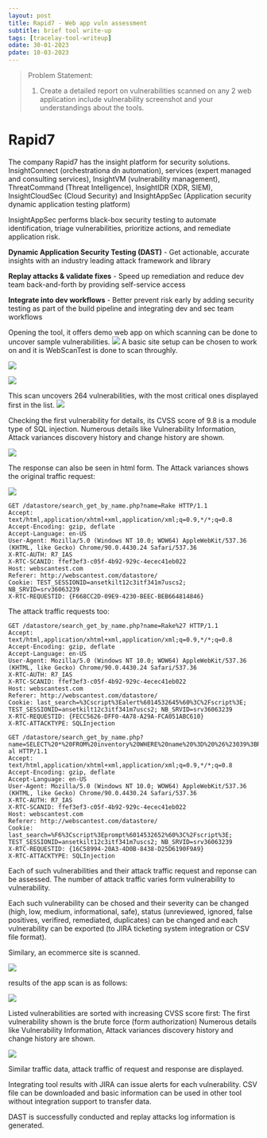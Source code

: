 ```yaml
---
layout: post
title: Rapid7 - Web app vuln assessment
subtitle: brief tool write-up
tags: [tracelay-tool-writeup]
odate: 30-01-2023
pdate: 10-03-2023
---
```

> Problem Statement:
> 1. Create a detailed report on vulnerabilities scanned on any 2 web application include vulnerability screenshot and your understandings about the tools.

# Rapid7
The company Rapid7 has the insight platform for security solutions. InsightConnect (orchestrationa dn automation), services (expert managed and consulting services), InsightVM (vulnerability management), ThreatCommand (Threat Intelligence), InsightIDR (XDR, SIEM), InsightCloudSec (Cloud Security) and InsightAppSec (Application security dynamic application testing platform) 

InsightAppSec performs black-box security testing to automate identification, triage vulnerabilities, prioritize actions, and remediate application risk.

**Dynamic Application Security Testing (DAST)**  - Get actionable, accurate insights with an industry leading attack framework and library

**Replay attacks & validate fixes** - Speed up remediation and reduce dev team back-and-forth by providing self-service access

**Integrate into dev workflows** - Better prevent risk early by adding security testing as part of the build pipeline and integrating dev and sec team workflows

Opening the tool, it offers demo web app on which scanning can be done to uncover sample vulnerabilities.
![](../../../assets/images/rapid7_tool_task4/choose1.png)
A basic site setup can be chosen to work on and it is WebScanTest is done to scan throughly.

![](../../../assets/images/rapid7_tool_task4/choose2.png)

![](../../../assets/images/rapid7_tool_task4/output1.png)

This scan uncovers 264 vulnerabilities, with the most critical ones displayed first in the list.
![](../../../assets/images/rapid7_tool_task4/vulns.png)

Checking the first vulnerability for details, its CVSS score of 9.8 is a module type of SQL injection. Numerous details like Vulnerability Information, Attack variances discovery history and change history are shown.

![](../../../assets/images/rapid7_tool_task4/vuln1a.png)

The response can also be seen in html form. The Attack variances shows the original traffic request:

![](../../../assets/images/rapid7_tool_task4/vuln1b.png)

```
GET /datastore/search_get_by_name.php?name=Rake HTTP/1.1
Accept: text/html,application/xhtml+xml,application/xml;q=0.9,*/*;q=0.8
Accept-Encoding: gzip, deflate
Accept-Language: en-US
User-Agent: Mozilla/5.0 (Windows NT 10.0; WOW64) AppleWebKit/537.36 (KHTML, like Gecko) Chrome/90.0.4430.24 Safari/537.36
X-RTC-AUTH: R7_IAS
X-RTC-SCANID: ffef3ef3-c05f-4b92-929c-4ecec41eb022
Host: webscantest.com
Referer: http://webscantest.com/datastore/
Cookie: TEST_SESSIONID=ansetkilt12c3itf341m7uscs2; NB_SRVID=srv36063239
X-RTC-REQUESTID: {F668CC2D-09E9-4230-BEEC-BEB664814846}
```

The attack traffic requests too:

```
GET /datastore/search_get_by_name.php?name=Rake%27 HTTP/1.1
Accept: text/html,application/xhtml+xml,application/xml;q=0.9,*/*;q=0.8
Accept-Encoding: gzip, deflate
Accept-Language: en-US
User-Agent: Mozilla/5.0 (Windows NT 10.0; WOW64) AppleWebKit/537.36 (KHTML, like Gecko) Chrome/90.0.4430.24 Safari/537.36
X-RTC-AUTH: R7_IAS
X-RTC-SCANID: ffef3ef3-c05f-4b92-929c-4ecec41eb022
Host: webscantest.com
Referer: http://webscantest.com/datastore/
Cookie: last_search=%3Cscript%3Ealert%6014532645%60%3C%2Fscript%3E; TEST_SESSIONID=ansetkilt12c3itf341m7uscs2; NB_SRVID=srv36063239
X-RTC-REQUESTID: {FECC5626-DFF0-4A78-A29A-FCA051ABC610}
X-RTC-ATTACKTYPE: SQLInjection
```

```
GET /datastore/search_get_by_name.php?name=SELECT%20*%20FROM%20inventory%20WHERE%20name%20%3D%20%26%23039%3BRake%26%23039%3B%26%23039%3B%0A%09%09%09%09%09%09%3Ctr%20style%3D%22height:20%25%3B%20vertical-al HTTP/1.1
Accept: text/html,application/xhtml+xml,application/xml;q=0.9,*/*;q=0.8
Accept-Encoding: gzip, deflate
Accept-Language: en-US
User-Agent: Mozilla/5.0 (Windows NT 10.0; WOW64) AppleWebKit/537.36 (KHTML, like Gecko) Chrome/90.0.4430.24 Safari/537.36
X-RTC-AUTH: R7_IAS
X-RTC-SCANID: ffef3ef3-c05f-4b92-929c-4ecec41eb022
Host: webscantest.com
Referer: http://webscantest.com/datastore/
Cookie: last_search=%F6%3Cscript%3Eprompt%6014532652%60%3C%2Fscript%3E; TEST_SESSIONID=ansetkilt12c3itf341m7uscs2; NB_SRVID=srv36063239
X-RTC-REQUESTID: {16C58994-20A3-4D0B-8438-D25D6190F9A9}
X-RTC-ATTACKTYPE: SQLInjection
```

Each of such vulnerabilities and their attack traffic request and reponse can be assessed. The number of attack traffic varies form vulnerability to vulnerability.

Each such vulnerability can be chosed and their severity can be changed (high, low, medium, informational, safe), status (unreviewed, ignored, false positives, verifired, remediated, duplicates) can be changed and each vulnerability can be exported (to JIRA ticketing system integration or CSV file format).

Similary, an ecommerce site is scanned.

![](../../../assets/images/rapid7_tool_task4/app2.png)

results of the app scan is as follows:

![](../../../assets/images/rapid7_tool_task4/app2results.png)

Listed vulnerabilities are sorted with increasing CVSS score first:
The first vulnerability shown is the brute force (form authorization)
Numerous details like Vulnerability Information, Attack variances discovery history and change history are shown.

![](../../../assets/images/rapid7_tool_task4/app2resultsB.png)

Similar traffic data, attack traffic of request and response are displayed.

Integrating tool results with JIRA can issue alerts for each vulnerability.
CSV file can be downloaded and basic information can be used in other tool without integration support to transfer data.

DAST is successfully conducted and replay attacks log information is generated.